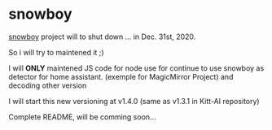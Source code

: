 # snowboy

[snowboy](https://github.com/Kitt-AI/snowboy) project will to shut down ... in Dec. 31st, 2020.

So i will try to maintened it ;)

I will **ONLY** maintened JS code for node use for continue to use snowboy as detector for home assistant.
(exemple for MagicMirror Project) and decoding other version 

I will start this new versioning at v1.4.0 (same as v1.3.1 in Kitt-AI repository)

Complete README, will be comming soon...

